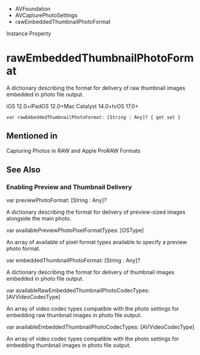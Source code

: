 

- AVFoundation
- AVCapturePhotoSettings
-  rawEmbeddedThumbnailPhotoFormat 

Instance Property

# rawEmbeddedThumbnailPhotoFormat

A dictionary describing the format for delivery of raw thumbnail images embedded in photo file output.

iOS 12.0+iPadOS 12.0+Mac Catalyst 14.0+tvOS 17.0+

``` source
var rawEmbeddedThumbnailPhotoFormat: [String : Any]? { get set }
```

## Mentioned in 

Capturing Photos in RAW and Apple ProRAW Formats

## See Also

### Enabling Preview and Thumbnail Delivery

var previewPhotoFormat: [String : Any]?

A dictionary describing the format for delivery of preview-sized images alongside the main photo.

var availablePreviewPhotoPixelFormatTypes: [OSType]

An array of available of pixel format types available to specify a preview photo format.

var embeddedThumbnailPhotoFormat: [String : Any]?

A dictionary describing the format for delivery of thumbnail images embedded in photo file output.

var availableRawEmbeddedThumbnailPhotoCodecTypes: [AVVideoCodecType]

An array of video codec types compatible with the photo settings for embedding raw thumbnail images in photo file output.

var availableEmbeddedThumbnailPhotoCodecTypes: [AVVideoCodecType]

An array of video codec types compatible with the photo settings for embedding thumbnail images in photo file output.

